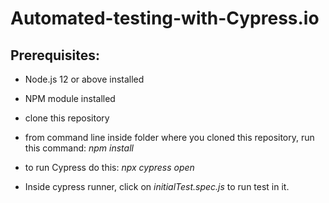 # Automated-testing-with-Cypress.io

## Prerequisites:

 * Node.js 12 or above installed

 * NPM module installed

 * clone this repository

 * from command line inside folder where you cloned this repository, run this command: *npm install*

 * to run Cypress do this: *npx cypress open*

 * Inside cypress runner, click on *initialTest.spec.js* to run test in it.
